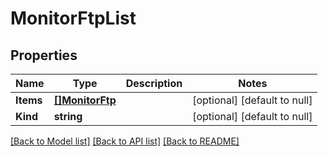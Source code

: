 # MonitorFtpList

## Properties
Name | Type | Description | Notes
------------ | ------------- | ------------- | -------------
**Items** | [**[]MonitorFtp**](monitor_ftp.md) |  | [optional] [default to null]
**Kind** | **string** |  | [optional] [default to null]

[[Back to Model list]](../README.md#documentation-for-models) [[Back to API list]](../README.md#documentation-for-api-endpoints) [[Back to README]](../README.md)


